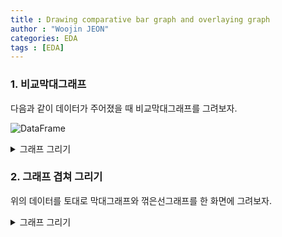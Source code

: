 ```yaml
---
title : Drawing comparative bar graph and overlaying graph
author : "Woojin JEON"
categories: EDA
tags : [EDA]
---
```


### 1. 비교막대그래프

다음과 같이 데이터가 주어졌을 때 비교막대그래프를 그려보자.  

![DataFrame](https://github.com/WoojinJeonkr/WoojinJeonkr.github.io/blob/main/assets/images/post/DataFrame_example.png?raw=true)

<details>
  <summary>그래프 그리기</summary>
  <div markdown="1">
    <script src="https://gist.github.com/WoojinJeonkr/120dd6e3a76f7bc26767a4fdef9b9dd5.js"></script>
    <img src="https://github.com/WoojinJeonkr/WoojinJeonkr.github.io/blob/main/assets/images/post/comparison_bar_graph.png?raw=true" style="width:100%">
  </div>
</details>

### 2. 그래프 겹쳐 그리기

위의 데이터를 토대로 막대그래프와 꺾은선그래프를 한 화면에 그려보자.  

<details>
<summary>그래프 그리기</summary>
<div markdown="1">
<script src="https://gist.github.com/WoojinJeonkr/939b79cac68b0aa5984d9a308ddec4c9.js"></script>
<img src="https://github.com/WoojinJeonkr/WoojinJeonkr.github.io/blob/main/assets/images/post/line_bar_cross_plot.png?raw=true" style="width:100%">
</div>
</details>